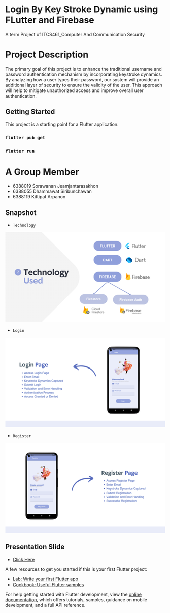 # Login By Key Stroke Dynamic using FLutter and Firebase

A term Project of ITCS461_Computer And Communication Security

# Project Description 
The primary goal of this project is to enhance the traditional username and password authentication mechanism by incorporating keystroke dynamics. 
By analyzing how a user types their password, our system will provide an additional layer of security to ensure the validity of the user. 
This approach will help to mitigate unauthorized access and improve overall user authentication.

## Getting Started

This project is a starting point for a Flutter application.

### `flutter pub get`
### `flutter run`

# A Group Member
- 6388019	Sorawanan Jeamjantarasakhon
- 6388055	Dhammawat Siribunchawan
- 6388119	Kittipat Arpanon

## Snapshot

- `Technology`<br>
<img src="/snapshot/technology.png" alt="technology">

- `Login`<br>
<img src="/snapshot/login.png" alt="login">

- `Register`<br>
<img src="/snapshot/register.png" alt="register">

## Presentation Slide
- [Click Here](https://www.canva.com/design/DAFgW0Diq-o/daRmALqTb5lbsXTIKKOspA/edit?utm_content=DAFgW0Diq-o&utm_campaign=designshare&utm_medium=link2&utm_source=sharebutton)

A few resources to get you started if this is your first Flutter project:

- [Lab: Write your first Flutter app](https://docs.flutter.dev/get-started/codelab)
- [Cookbook: Useful Flutter samples](https://docs.flutter.dev/cookbook)

For help getting started with Flutter development, view the
[online documentation](https://docs.flutter.dev/), which offers tutorials,
samples, guidance on mobile development, and a full API reference.
